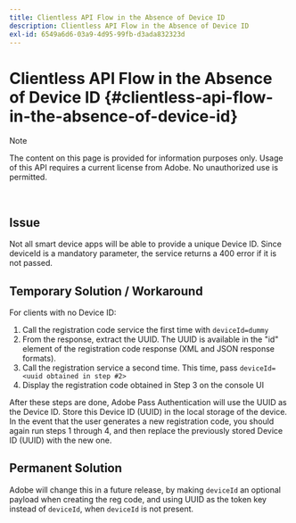 ```yaml
---
title: Clientless API Flow in the Absence of Device ID
description: Clientless API Flow in the Absence of Device ID
exl-id: 6549a6d6-03a9-4d95-99fb-d3ada832323d
---
```

# Clientless API Flow in the Absence of Device ID {#clientless-api-flow-in-the-absence-of-device-id}

>[!NOTE]
>
>The content on this page is provided for information purposes only. Usage of this API requires a current license from Adobe. No unauthorized use is permitted.

</br>


## Issue

Not all smart device apps will be able to provide a unique Device ID.  Since deviceId is a mandatory parameter, the service returns a 400 error if it is not passed.


## Temporary Solution / Workaround

For clients with no Device ID:

1.  Call the registration code service the first time with `deviceId=dummy`
1.  From the response, extract the UUID. The UUID is available in the "id" element of the registration code response (XML and JSON response formats).
1.  Call the registration service a second time. This time, pass `deviceId=<uuid obtained in step #2>`
1.  Display the registration code obtained in Step 3 on the console UI


After these steps are done, Adobe Pass Authentication will use the UUID as the Device ID. Store this Device ID (UUID) in the local storage of the device. In the event that the user generates a new registration code, you should again run steps 1 through 4, and then replace the previously stored Device ID (UUID) with the new one.



## Permanent Solution

Adobe will change this in a future release, by making `deviceId` an optional payload when creating the reg code, and using UUID as the token key instead of `deviceId`, when `deviceId` is not present.

<!--
## Related Information

- [Clientless API Reference](/help/authentication/rest-api-reference.md)
-->
